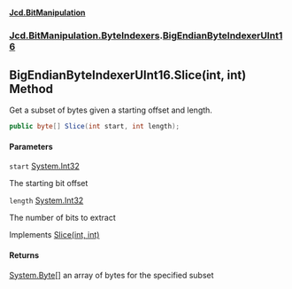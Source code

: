 #### [Jcd.BitManipulation](index.md 'index')
### [Jcd.BitManipulation.ByteIndexers](Jcd.BitManipulation.ByteIndexers.md 'Jcd.BitManipulation.ByteIndexers').[BigEndianByteIndexerUInt16](Jcd.BitManipulation.ByteIndexers.BigEndianByteIndexerUInt16.md 'Jcd.BitManipulation.ByteIndexers.BigEndianByteIndexerUInt16')

## BigEndianByteIndexerUInt16.Slice(int, int) Method

Get a subset of bytes given a starting offset and length.

```csharp
public byte[] Slice(int start, int length);
```
#### Parameters

<a name='Jcd.BitManipulation.ByteIndexers.BigEndianByteIndexerUInt16.Slice(int,int).start'></a>

`start` [System.Int32](https://docs.microsoft.com/en-us/dotnet/api/System.Int32 'System.Int32')

The starting bit offset

<a name='Jcd.BitManipulation.ByteIndexers.BigEndianByteIndexerUInt16.Slice(int,int).length'></a>

`length` [System.Int32](https://docs.microsoft.com/en-us/dotnet/api/System.Int32 'System.Int32')

The number of bits to extract

Implements [Slice(int, int)](Jcd.BitManipulation.ByteIndexers.IByteIndexer.Slice(int,int).md 'Jcd.BitManipulation.ByteIndexers.IByteIndexer.Slice(int, int)')

#### Returns
[System.Byte](https://docs.microsoft.com/en-us/dotnet/api/System.Byte 'System.Byte')[[]](https://docs.microsoft.com/en-us/dotnet/api/System.Array 'System.Array')
an array of bytes for the specified subset